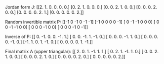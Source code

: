 Jordan form J:
[[2. 1. 0. 0. 0. 0.]
 [0. 2. 1. 0. 0. 0.]
 [0. 0. 2. 1. 0. 0.]
 [0. 0. 0. 2. 0. 0.]
 [0. 0. 0. 0. 2. 1.]
 [0. 0. 0. 0. 0. 2.]]

Random invertible matrix P:
[[-1  0 -1  0 -1 -1]
 [-1  0  0  0  0 -1]
 [ 0 -1 -1  0  0  0]
 [ 0  0 -1 -1  0  0]
 [ 0  0  0 -1  0  0]
 [ 0  0  0 -1  0 -1]]

Inverse of P:
[[ 0. -1.  0.  0. -1.  1.]
 [ 0.  0. -1.  1. -1.  0.]
 [ 0.  0.  0. -1.  1.  0.]
 [ 0.  0.  0.  0. -1.  0.]
 [-1.  1.  0.  1. -1.  0.]
 [ 0.  0.  0.  0.  1. -1.]]

Final matrix A (upper triangular):
[[ 2.  0.  1. -1.  1.  1.]
 [ 0.  2.  1. -1.  1.  0.]
 [ 0.  0.  2.  1.  0.  0.]
 [ 0.  0.  0.  2.  1.  0.]
 [ 0.  0.  0.  0.  2.  0.]
 [ 0.  0.  0.  0.  0.  2.]]